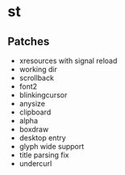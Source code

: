 # st

## Patches

+ xresources with signal reload
+ working dir
+ scrollback
+ font2
+ blinkingcursor
+ anysize
+ clipboard
+ alpha
+ boxdraw
+ desktop entry
+ glyph wide support
+ title parsing fix
+ undercurl
